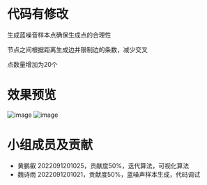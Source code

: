 # 代码有修改
生成蓝噪音样本点确保生成点的合理性

节点之间根据距离生成边并限制边的条数，减少交叉

点数量增加为20个

# 效果预览
![image](https://github.com/user-attachments/assets/171a8961-57e6-408f-9488-19184e2764d4)
![image](https://github.com/user-attachments/assets/dfa995e1-a172-4e4c-9891-51816cc5ce21)

# 小组成员及贡献
- 黄鹏叡 2022091201025，贡献度50%，迭代算法，可视化算法
- 魏诗雨 2022091201021，贡献度50%，蓝噪声样本生成，代码调试


